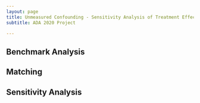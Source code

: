 ```yaml
---
layout: page
title: Unmeasured Confounding - Sensitivity Analysis of Treatment Effect
subtitle: ADA 2020 Project

---
```


## Benchmark Analysis

## Matching

## Sensitivity Analysis
